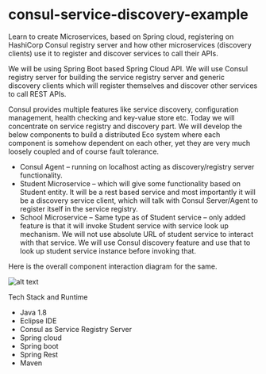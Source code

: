 # consul-service-discovery-example

Learn to create Microservices, based on Spring cloud, registering on HashiCorp Consul registry server and how other microservices (discovery clients) use it to register and discover services to call their APIs.

We will be using Spring Boot based Spring Cloud API. We will use Consul registry server for building the service registry server and generic discovery clients which will register themselves and discover other services to call REST APIs.

Consul provides multiple features like service discovery, configuration management, health checking and key-value store etc. Today we will concentrate on service registry and discovery part. We will develop the below components to build a distributed Eco system where each component is somehow dependent on each other, yet they are very much loosely coupled and of course fault tolerance.

- Consul Agent – running on localhost acting as discovery/registry server functionality.
- Student Microservice – which will give some functionality based on Student entity. It will be a rest based service and most importantly it will be a discovery service client, which will talk with Consul Server/Agent to register itself in the service registry.
- School Microservice – Same type as of Student service – only added feature is that it will invoke Student service with service look up mechanism. We will not use absolute URL of student service to interact with that service. We will use Consul discovery feature and use that to look up student service instance before invoking that.

Here is the overall component interaction diagram for the same.

![alt text](https://cdn2.howtodoinjava.com/wp-content/uploads/2017/07/Main.jpg)

Tech Stack and Runtime
- Java 1.8
- Eclipse IDE
- Consul as Service Registry Server
- Spring cloud
- Spring boot
- Spring Rest
- Maven

